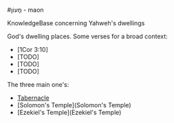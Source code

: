 #מָעוֹן - maon

KnowledgeBase concerning Yahweh's dwellings

God's dwelling places.  Some verses for a broad context:
- [1Cor 3:10]
- [TODO]
- [TODO]
- [TODO]

The three main one's:
- [Tabernacle](Tabernacle)
- [Solomon's Temple](Solomon's Temple)
- [Ezekiel's Temple](Ezekiel's Temple)

